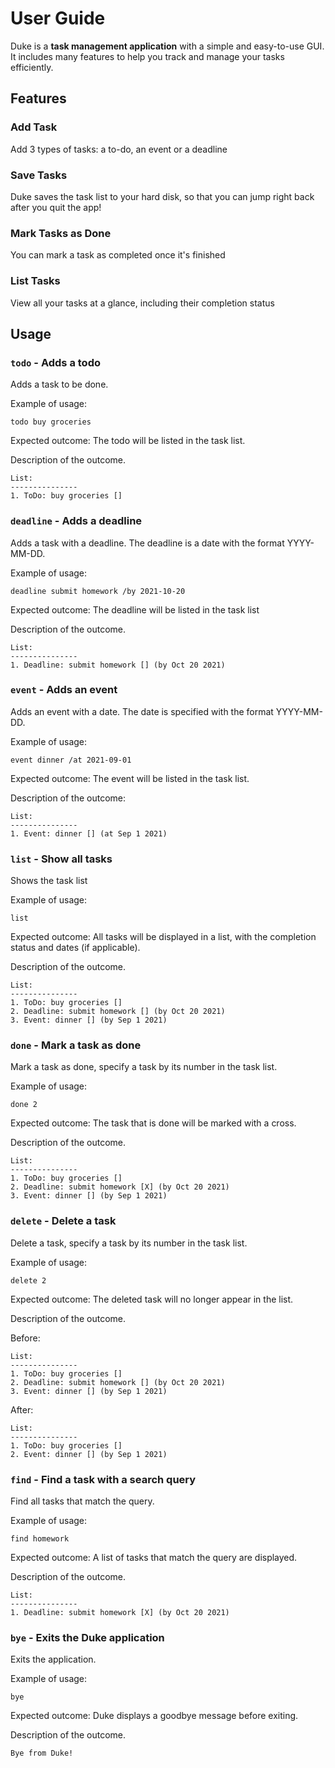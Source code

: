 # User Guide

Duke is a **task management application** with a simple and easy-to-use GUI. It includes many features to help you track and manage your tasks efficiently.

## Features 

### Add Task

Add 3 types of tasks: a to-do, an event or a deadline

### Save Tasks
Duke saves the task list to your hard disk, so that you can jump right back after you quit the app!

### Mark Tasks as Done

You can mark a task as completed once it's finished

### List Tasks

View all your tasks at a glance, including their completion status

## Usage

### `todo` - Adds a todo
Adds a task to be done.

Example of usage: 

`todo buy groceries`

Expected outcome: The todo will be listed in the task list.

Description of the outcome.

```
List:
---------------
1. ToDo: buy groceries []
```
### `deadline` - Adds a deadline

Adds a task with a deadline. The deadline is a date with the format YYYY-MM-DD.

Example of usage:

`deadline submit homework /by 2021-10-20`

Expected outcome: The deadline will be listed in the task list 

Description of the outcome.

```
List:
---------------
1. Deadline: submit homework [] (by Oct 20 2021)
```
### `event` - Adds an event

Adds an event with a date. The date is specified with the format YYYY-MM-DD. 

Example of usage:

`event dinner /at 2021-09-01`

Expected outcome: The event will be listed in the task list.

Description of the outcome:

```
List:
---------------
1. Event: dinner [] (at Sep 1 2021)
```
### `list` - Show all tasks

Shows the task list

Example of usage:

`list`

Expected outcome: All tasks will be displayed in a list, with the completion status and dates (if applicable).

Description of the outcome.

```
List:
---------------
1. ToDo: buy groceries []
2. Deadline: submit homework [] (by Oct 20 2021)
3. Event: dinner [] (by Sep 1 2021)
```
### `done` - Mark a task as done

Mark a task as done, specify a task by its number in the task list.

Example of usage:

`done 2`

Expected outcome: The task that is done will be marked with a cross.

Description of the outcome.

```
List:
---------------
1. ToDo: buy groceries []
2. Deadline: submit homework [X] (by Oct 20 2021)
3. Event: dinner [] (by Sep 1 2021)
```

### `delete` - Delete a task 

Delete a task, specify a task by its number in the task list.

Example of usage:

`delete 2`

Expected outcome: The deleted task will no longer appear in the list.

Description of the outcome.

Before:
```
List:
---------------
1. ToDo: buy groceries []
2. Deadline: submit homework [] (by Oct 20 2021)
3. Event: dinner [] (by Sep 1 2021)
```
After:
```
List:
---------------
1. ToDo: buy groceries []
2. Event: dinner [] (by Sep 1 2021)
```

### `find` - Find a task with a search query

Find all tasks that match the query.

Example of usage:

`find homework`

Expected outcome: A list of tasks that match the query are displayed.

Description of the outcome.

```
List:
---------------
1. Deadline: submit homework [X] (by Oct 20 2021)
```

### `bye` - Exits the Duke application

Exits the application.

Example of usage:

`bye`

Expected outcome: Duke displays a goodbye message before exiting.

Description of the outcome.

```
Bye from Duke!
```



